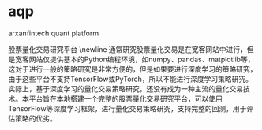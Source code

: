 # aqp
arxanfintech quant platform

股票量化交易研究平台 \newline
通常研究股票量化交易是在宽客网站中进行，但是宽客网站仅提供基本的Python编程环境，如numpy、pandas、matplotlib等，这对于进行一般的策略研究是非常方便的，但是如果要进行深度学习的策略研究，由于这些平台不支持TensorFlow或PyTorch，所以不能进行深度学习策略研究。实际上，基于深度学习的量化交易策略研究，还没有成为一种主流的量化交易技术。本平台旨在本地搭建一个完整的股票量化交易研究平台，可以使用TensorFlow等深度学习框架，进行量化交易策略研究，支持完整的回测，用于评估策略的优劣。









